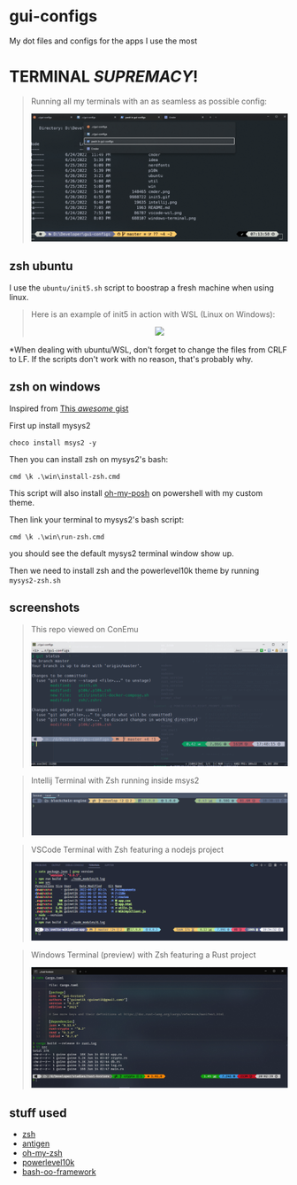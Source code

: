 # gui-configs
My dot files and configs for the apps I use the most

# TERMINAL *SUPREMACY*!
> Running all my terminals with an as seamless as possible config:
[<center><img src="all_terminals.gif"/></center>](all_terminals.gif "SUPREMACY") 

## zsh ubuntu

I use the `ubuntu/init5.sh` script to boostrap a fresh machine when using linux. 

> Here is an example of init5 in action with WSL (Linux on Windows):
[<center><img src="init5.gif"/></center>](init5.gif "init5 WSL") 

*When dealing with ubuntu/WSL, don't forget to change the files from CRLF to LF. If the scripts don't work with no reason, that's probably why.

## zsh on windows
Inspired from [This *awesome* gist](https://gist.github.com/otonii/e6bae9fabe0f19daa969f10e9047970d)

First up install mysys2

```
choco install msys2 -y
```

Then you can install zsh on mysys2's bash:

```
cmd \k .\win\install-zsh.cmd
```

This script will also install [oh-my-posh](https://ohmyposh.dev/docs/installation/windows) on powershell with my custom theme.

Then link your terminal to mysys2's bash script:

```
cmd \k .\win\run-zsh.cmd
```
you should see the default mysys2 terminal window show up.

Then we need to install zsh and the powerlevel10k theme by running `mysys2-zsh.sh`

## screenshots
> This repo viewed on ConEmu 
[<center><img src="cmder.png" width="600"/></center>](cmder.png "This repo viewed on ConEmu")

> Intellij Terminal with Zsh running inside msys2 
[<center><img src="intellij.png" width="600"/></center>](intellij.png "Intellij Terminal with Zsh running inside msys2") 

> VSCode Terminal with Zsh featuring a nodejs project 
[<center><img src="vscode-wsl.png" width="600"/></center>](vscode-wsl.png "VSCode Terminal with Zsh featuring a nodejs project") 

> Windows Terminal (preview) with Zsh featuring a Rust project 
[<center><img src="windows-terminal.png" width="600"/></center>](windows-terminal.png "Windows Terminal (preview) with Zsh featuring a Rust project") 

## stuff used
- [zsh](https://www.zsh.org/)
- [antigen](https://github.com/zsh-users/antigen)
- [oh-my-zsh](https://ohmyz.sh/)
- [powerlevel10k](https://gist.github.com/otonii/e6bae9fabe0f19daa969f10e9047970d)
- [bash-oo-framework](https://github.com/niieani/bash-oo-framework)